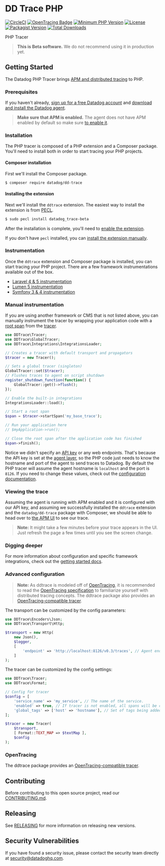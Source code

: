 # DD Trace PHP

[![CircleCI](https://circleci.com/gh/DataDog/dd-trace-php/tree/master.svg?style=svg)](https://circleci.com/gh/DataDog/dd-trace-php/tree/master)
[![OpenTracing Badge](https://img.shields.io/badge/OpenTracing-enabled-blue.svg)](http://opentracing.io)
[![Minimum PHP Version](https://img.shields.io/badge/php-%3E%3D%205.6-8892BF.svg)](https://php.net/)
[![License](https://img.shields.io/badge/License-BSD%203--Clause-blue.svg)](LICENSE)
[![Packagist Version](https://img.shields.io/packagist/v/datadog/dd-trace.svg)](https://packagist.org/packages/datadog/dd-trace)
[![Total Downloads](https://img.shields.io/packagist/dt/datadog/dd-trace.svg)](https://packagist.org/packages/datadog/dd-trace)

PHP Tracer

> **This is Beta software.** We do not recommend using it in production yet.

## Getting Started

The Datadog PHP Tracer brings [APM and distributed tracing](https://docs.datadoghq.com/tracing/) to PHP.

### Prerequisites

If you haven't already, [sign up for a free Datadog account](https://www.datadoghq.com/) and [download and install the Datadog agent](https://docs.datadoghq.com/tracing/setup/?tab=agent630).

> **Make sure that APM is enabled.** The agent does not have APM enabled by default so make sure [to enable it](https://docs.datadoghq.com/tracing/setup/?tab=agent630#agent-configuration).

### Installation

The PHP tracer is composed of a PHP extension and a Composer package. You'll need to install both in order to start tracing your PHP projects.

#### Composer installation

First we'll install the Composer package.

```bash
$ composer require datadog/dd-trace
```

#### Installing the extension

Next we'll install the `ddtrace` extension. The easiest way to install the extension is from [PECL](https://pecl.php.net/package/datadog_trace).

```bash
$ sudo pecl install datadog_trace-beta
```

After the installation is complete, you'll need to [enable the extension](docs/getting_started.md#enabling-the-extension).

If you don't have `pecl` installed, you can [install the extension manually](docs/getting_started.md#installing-the-extension-manually).

### Instrumentation

Once the `ddtrace` extension and Composer package is installed, you can start tracing your PHP project. There are a few framework instrumentations available out of the box.

* [Laravel 4 & 5 instrumentation](docs/getting_started.md#laravel-integration)
* [Lumen 5 instrumentation](docs/getting_started.md#lumen-integration)
* [Symfony 3 & 4 instrumentation](docs/getting_started.md#symfony-integration)

### Manual instrumentation

If you are using another framework or CMS that is not listed above, you can manually instrument the tracer by wrapping your application code with a [root span](https://docs.datadoghq.com/tracing/visualization/#spans) from the [tracer](https://docs.datadoghq.com/tracing/visualization/#trace).

```php
use DDTrace\Tracer;
use DDTrace\GlobalTracer;
use DDTrace\Integrations\IntegrationsLoader;

// Creates a tracer with default transport and propagators
$tracer = new Tracer();

// Sets a global tracer (singleton)
GlobalTracer::set($tracer);
// Flushes traces to agent on script shutdown
register_shutdown_function(function() {
    GlobalTracer::get()->flush();
});

// Enable the built-in integrations
IntegrationsLoader::load();

// Start a root span
$span = $tracer->startSpan('my_base_trace');

// Run your application here
// $myApplication->run();

// Close the root span after the application code has finished
$span->finish();
```

Notice we didn't specify an [API key](https://app.datadoghq.com/account/settings#api) or any web endpoints. That's because the API key is set at the [agent layer](https://docs.datadoghq.com/agent/?tab=agentv6), so the PHP code just needs to know the hostname and port of the agent to send traces to Datadog. By default the PHP tracer will assume the agent hostname is `localhost` and the port is `8126`. If you need to change these values, check out the [configuration documentation](docs/getting_started.md#configuration).

### Viewing the trace

Assuming the agent is running with APM enabled and it is configured with our API key, and assuming we successfully installed the `ddtrace` extension and the `datadog/dd-trace` package with Composer, we should be able to head over to [the APM UI](https://app.datadoghq.com/apm/services) to see our trace.

> **Note:** It might take a few minutes before your trace appears in the UI. Just refresh the page a few times until you see the screen change.

### Digging deeper

For more information about configuration and specific framework integrations, check out the [getting started docs](docs/getting_started.md).

### Advanced configuration

> **Note:** As ddtrace is modeled off of [OpenTracing](https://opentracing.io/), it is recommended to read the [OpenTracing specification](https://github.com/opentracing/specification/blob/master/specification.md) to familiarize yourself with distributed tracing concepts. The ddtrace package also provides an [OpenTracing-compatible tracer](docs/open_tracing.md).

The transport can be customized by the config parameters:

```php
use DDTrace\Encoders\Json;
use DDTrace\Transport\Http;

$transport = new Http(
    new Json(),
    $logger,
    [
        'endpoint' => 'http://localhost:8126/v0.3/traces', // Agent endpoint
    ]
);
```

The tracer can be customized by the config settings:

```php
use DDTrace\Tracer;
use DDTrace\Format;

// Config for tracer
$config = [
    'service_name' => 'my_service', // The name of the service.
    'enabled' => true, // If tracer is not enabled, all spans will be created as noop.
    'global_tags' => ['host' => 'hostname'], // Set of tags being added to every span.
];

$tracer = new Tracer(
    $transport,
    [ Format::TEXT_MAP => $textMap ],
    $config
);
```
        
### OpenTracing

The ddtrace package provides an [OpenTracing-compatible tracer](docs/open_tracing.md).

## Contributing

Before contributing to this open source project, read our [CONTRIBUTING.md](CONTRIBUTING.md).

## Releasing

See [RELEASING](RELEASING.md) for more information on releasing new versions.

## Security Vulnerabilities

If you have found a security issue, please contact the security team directly at [security@datadoghq.com](mailto:security@datadoghq.com).
